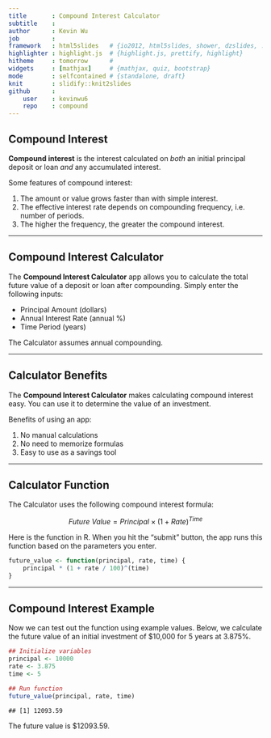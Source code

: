 ```yaml
---
title       : Compound Interest Calculator
subtitle    : 
author      : Kevin Wu
job         : 
framework   : html5slides   # {io2012, html5slides, shower, dzslides, ...}
highlighter : highlight.js  # {highlight.js, prettify, highlight}
hitheme     : tomorrow      # 
widgets     : [mathjax]     # {mathjax, quiz, bootstrap}
mode        : selfcontained # {standalone, draft}
knit        : slidify::knit2slides
github      :
    user    : kevinwu6
    repo    : compound
---
```


## Compound Interest

**Compound interest** is the interest calculated on *both* an initial principal deposit or loan *and* any accumulated interest.

Some features of compound interest:

1. The amount or value grows faster than with simple interest.
2. The effective interest rate depends on compounding frequency, i.e. number of periods.
3. The higher the frequency, the greater the compound interest.

---

## Compound Interest Calculator

The **Compound Interest Calculator** app allows you to calculate the total future value of a deposit or loan after compounding. Simply enter the following inputs:

* Principal Amount (dollars)
* Annual Interest Rate (annual %)
* Time Period (years)

The Calculator assumes annual compounding.

---

## Calculator Benefits

The **Compound Interest Calculator** makes calculating compound interest easy. You can use it to determine the value of an investment.

Benefits of using an app:

1. No manual calculations
2. No need to memorize formulas
3. Easy to use as a savings tool

---

## Calculator Function

The Calculator uses the following compound interest formula:

$$Future\ Value = Principal \times (1 + Rate)^{Time}$$

Here is the function in R. When you hit the “submit” button, the app runs this function based on the parameters you enter.


```r
future_value <- function(principal, rate, time) {
    principal * (1 + rate / 100)^(time)
}
```

---

## Compound Interest Example

Now we can test out the function using example values. Below, we calculate the future value of an initial investment of $10,000 for 5 years at 3.875%.


```r
## Initialize variables
principal <- 10000
rate <- 3.875
time <- 5

## Run function
future_value(principal, rate, time)
```

```
## [1] 12093.59
```

The future value is $12093.59.
